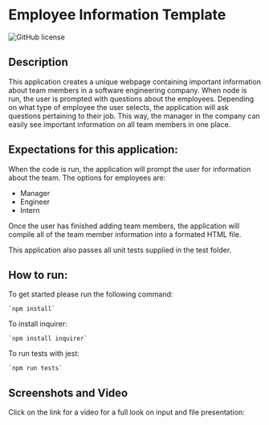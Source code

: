 # Employee Information Template

![GitHub license](https://img.shields.io/badge/license-MIT-blue.svg)

## Description

This application creates a unique webpage containing important information about team members in a software engineering company. When node is run, the user is prompted with questions about the employees. Depending on what type of employee the user selects, the application will ask questions pertaining to their job. This way, the manager in the company can easily see important information on all team members in one place.


## Expectations for this application:

When the code is run, the application will prompt the user for information about the team. The options for employees are:
* Manager
* Engineer
* Intern

Once the user has finished adding team members, the application will compile all of the team member information into a formated HTML file.

This application also passes all unit tests supplied in the test folder.

## How to run:

To get started please run the following command:

```
`npm install`
```

To install inquirer:
```
`npm install inquirer`
```

To run tests with jest:
```
`npm run tests`
```

## Screenshots and Video

Click on the link for a video for a full look on input and file presentation: 